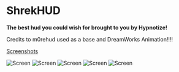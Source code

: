 # ShrekHUD

**The best hud you could wish for brought to you by Hypnotize!**

Credits to m0rehud used as a base and DreamWorks Animation!!!!

[Screenshots](https://imgur.com/a/i3TpBPa)

![Screen](https://i.imgur.com/l8ZBoUC.jpg)
![Screen](https://i.imgur.com/VYZHmnf.jpg)
![Screen](https://i.imgur.com/p09rUwS.jpg)
![Screen](https://i.imgur.com/YiEKCSq.jpg)
![Screen](https://i.imgur.com/lR2cRh8.jpg)

